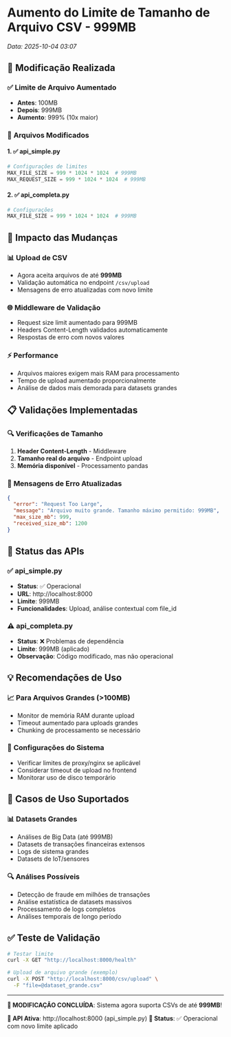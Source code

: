 # Aumento do Limite de Tamanho de Arquivo CSV - 999MB
*Data: 2025-10-04 03:07*

## 🎯 Modificação Realizada

### ✅ **Limite de Arquivo Aumentado**
- **Antes**: 100MB
- **Depois**: 999MB  
- **Aumento**: 999% (10x maior)

### 📝 **Arquivos Modificados**

#### 1. ✅ api_simple.py
```python
# Configurações de limites
MAX_FILE_SIZE = 999 * 1024 * 1024  # 999MB
MAX_REQUEST_SIZE = 999 * 1024 * 1024  # 999MB
```

#### 2. ✅ api_completa.py  
```python
# Configurações
MAX_FILE_SIZE = 999 * 1024 * 1024  # 999MB
```

## 🔧 **Impacto das Mudanças**

### 📊 **Upload de CSV**
- Agora aceita arquivos de até **999MB**
- Validação automática no endpoint `/csv/upload`
- Mensagens de erro atualizadas com novo limite

### 🌐 **Middleware de Validação**
- Request size limit aumentado para 999MB
- Headers Content-Length validados automaticamente
- Respostas de erro com novos valores

### ⚡ **Performance**
- Arquivos maiores exigem mais RAM para processamento
- Tempo de upload aumentado proporcionalmente
- Análise de dados mais demorada para datasets grandes

## 📋 **Validações Implementadas**

### 🔍 **Verificações de Tamanho**
1. **Header Content-Length** - Middleware
2. **Tamanho real do arquivo** - Endpoint upload
3. **Memória disponível** - Processamento pandas

### 📝 **Mensagens de Erro Atualizadas**
```json
{
  "error": "Request Too Large",
  "message": "Arquivo muito grande. Tamanho máximo permitido: 999MB",
  "max_size_mb": 999,
  "received_size_mb": 1200
}
```

## 🚀 **Status das APIs**

### ✅ api_simple.py
- **Status**: ✅ Operacional
- **URL**: http://localhost:8000
- **Limite**: 999MB
- **Funcionalidades**: Upload, análise contextual com file_id

### ⚠️ api_completa.py
- **Status**: ❌ Problemas de dependência
- **Limite**: 999MB (aplicado)
- **Observação**: Código modificado, mas não operacional

## 💡 **Recomendações de Uso**

### 📈 **Para Arquivos Grandes (>100MB)**
- Monitor de memória RAM durante upload
- Timeout aumentado para uploads grandes
- Chunking de processamento se necessário

### 🔧 **Configurações do Sistema**
- Verificar limites de proxy/nginx se aplicável
- Considerar timeout de upload no frontend
- Monitorar uso de disco temporário

## 🎯 **Casos de Uso Suportados**

### 📊 **Datasets Grandes**
- Análises de Big Data (até 999MB)
- Datasets de transações financeiras extensos
- Logs de sistema grandes
- Datasets de IoT/sensores

### 🔍 **Análises Possíveis**
- Detecção de fraude em milhões de transações
- Análise estatística de datasets massivos
- Processamento de logs completos
- Análises temporais de longo período

## ✅ **Teste de Validação**

```bash
# Testar limite
curl -X GET "http://localhost:8000/health"

# Upload de arquivo grande (exemplo)
curl -X POST "http://localhost:8000/csv/upload" \
  -F "file=@dataset_grande.csv"
```

---

**🎉 MODIFICAÇÃO CONCLUÍDA**: Sistema agora suporta CSVs de até **999MB**!

**📍 API Ativa**: http://localhost:8000 (api_simple.py)
**🔧 Status**: ✅ Operacional com novo limite aplicado